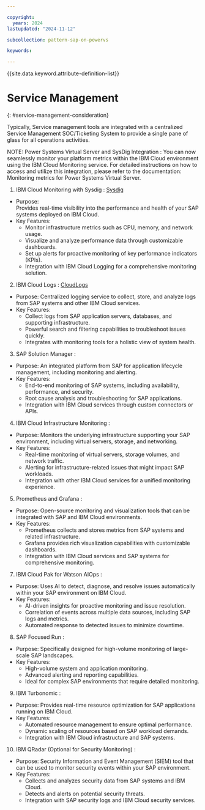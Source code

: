 ```yaml
---

copyright:
  years: 2024
lastupdated: "2024-11-12"

subcollection: pattern-sap-on-powervs

keywords:

---
```


{{site.data.keyword.attribute-definition-list}}

# Service Management
{: #service-management-consideration}

Typically, Service management tools are integrated with a centralized Service Management SOC/Ticketing System to provide a single pane of glass for all operations activities.  

NOTE: Power Systems Virtual Server and SysDig Integration : You can now seamlessly monitor your platform metrics within the IBM Cloud environment using the IBM Cloud Monitoring service. For detailed instructions on how to access and utilize this integration, please refer to the documentation: Monitoring metrics for Power Systems Virtual Server. 

1. IBM Cloud Monitoring with Sysdig :
[Sysdig](https://cloud.ibm.com/observability/catalog/ibm-cloud-monitoring?catalog_query=aHR0cHM6Ly9jbG91ZC5pYm0uY29tL2NhdGFsb2c%2Fc2VhcmNoPW1vbml0b3Jpbmcjc2VhcmNoX3Jlc3VsdHM%3D)
* Purpose:   
     Provides real-time visibility into the performance and health of your SAP systems deployed on IBM Cloud.
* Key Features:
   - Monitor infrastructure metrics such as CPU, memory, and network usage.
   - Visualize and analyze performance data through customizable dashboards.
   - Set up alerts for proactive monitoring of key performance indicators (KPIs).
   - Integration with IBM Cloud Logging for a comprehensive monitoring solution.

2. IBM Cloud Logs : [CloudLogs](https://cloud.ibm.com/docs/cloud-logs?topic=cloud-logs-getting-started)

* Purpose: 
     Centralized logging service to collect, store, and analyze logs from SAP systems and other IBM Cloud services.
* Key Features:
   - Collect logs from SAP application servers, databases, and supporting infrastructure.
   - Powerful search and filtering capabilities to troubleshoot issues quickly.
   - Integrates with monitoring tools for a holistic view of system health.

3. SAP Solution Manager :

* Purpose: 
    An integrated platform from SAP for application lifecycle management, including monitoring and alerting.
* Key Features:
   - End-to-end monitoring of SAP systems, including availability, performance, and security.
   - Root cause analysis and troubleshooting for SAP applications.
   - Integration with IBM Cloud services through custom connectors or APIs.

4. IBM Cloud Infrastructure Monitoring :

* Purpose: 
    Monitors the underlying infrastructure supporting your SAP environment, including virtual servers, storage, and networking.
* Key Features:
   - Real-time monitoring of virtual servers, storage volumes, and network traffic.
   - Alerting for infrastructure-related issues that might impact SAP workloads.
   - Integration with other IBM Cloud services for a unified monitoring experience.

5. Prometheus and Grafana : 
* Purpose: 
    Open-source monitoring and visualization tools that can be integrated with SAP and IBM Cloud environments.
* Key Features:
   - Prometheus collects and stores metrics from SAP systems and related infrastructure.
   - Grafana provides rich visualization capabilities with customizable dashboards.
   - Integration with IBM Cloud services and SAP systems for comprehensive monitoring.

7. IBM Cloud Pak for Watson AIOps :

* Purpose: 
    Uses AI to detect, diagnose, and resolve issues automatically within your SAP environment on IBM Cloud.
* Key Features:
   - AI-driven insights for proactive monitoring and issue resolution.
   - Correlation of events across multiple data sources, including SAP logs and metrics.
   - Automated response to detected issues to minimize downtime.

8. SAP Focused Run :

* Purpose: 
    Specifically designed for high-volume monitoring of large-scale SAP landscapes.
* Key Features:
   - High-volume system and application monitoring.
   - Advanced alerting and reporting capabilities.
   - Ideal for complex SAP environments that require detailed monitoring.

9. IBM Turbonomic :

* Purpose: 
    Provides real-time resource optimization for SAP applications running on IBM Cloud.
* Key Features:
   - Automated resource management to ensure optimal performance.
   - Dynamic scaling of resources based on SAP workload demands.
   - Integration with IBM Cloud infrastructure and SAP systems.

10. IBM QRadar (Optional for Security Monitoring) :

* Purpose: 
    Security Information and Event Management (SIEM) tool that can be used to monitor security events within your SAP environment.
* Key Features:
   - Collects and analyzes security data from SAP systems and IBM Cloud.
   - Detects and alerts on potential security threats.
   - Integration with SAP security logs and IBM Cloud security services.
